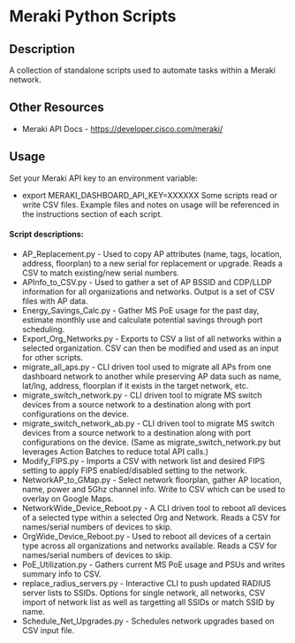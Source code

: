 # Meraki Python Scripts

## Description
A collection of standalone scripts used to automate tasks within a Meraki network.

## Other Resources
- Meraki API Docs - https://developer.cisco.com/meraki/

## Usage
Set your Meraki API key to an environment variable:
- export MERAKI_DASHBOARD_API_KEY=XXXXXX
Some scripts read or write CSV files. Example files and notes on usage will be referenced in the instructions section of each script.

#### Script descriptions:
- AP_Replacement.py - Used to copy AP attributes (name, tags, location, address, floorplan) to a new serial for replacement or upgrade. Reads a CSV to match existing/new serial numbers.
- APInfo_to_CSV.py - Used to gather a set of AP BSSID and CDP/LLDP information for all organizations and networks. Output is a set of CSV files with AP data.
- Energy_Savings_Calc.py - Gather MS PoE usage for the past day, estimate monthly use and calculate potential savings through port scheduling.
- Export_Org_Networks.py - Exports to CSV a list of all networks within a selected organization. CSV can then be modified and used as an input for other scripts.
- migrate_all_aps.py - CLI driven tool used to migrate all APs from one dashboard network to another while preserving AP data such as name, lat/lng, address, floorplan if it exists in the target network, etc.
- migrate_switch_network.py - CLI driven tool to migrate MS switch devices from a source network to a destination along with port configurations on the device.
- migrate_switch_network_ab.py - CLI driven tool to migrate MS switch devices from a source network to a destination along with port configurations on the device. (Same as migrate_switch_network.py but leverages Action Batches to reduce total API calls.)
- Modify_FIPS.py - Imports a CSV with network list and desired FIPS setting to apply FIPS enabled/disabled setting to the network.
- NetworkAP_to_GMap.py - Select network floorplan, gather AP location, name, power and 5Ghz channel info. Write to CSV which can be used to overlay on Google Maps.
- NetworkWide_Device_Reboot.py - A CLI driven tool to reboot all devices of a selected type within a selected Org and Network. Reads a CSV for names/serial numbers of devices to skip.
- OrgWide_Device_Reboot.py - Used to reboot all devices of a certain type across all organizations and networks available. Reads a CSV for names/serial numbers of devices to skip.
- PoE_Utilization.py - Gathers current MS PoE usage and PSUs and writes summary info to CSV.
- replace_radius_servers.py - Interactive CLI to push updated RADIUS server lists to SSIDs. Options for single network, all networks, CSV import of network list as well as targetting all SSIDs or match SSID by name.
- Schedule_Net_Upgrades.py - Schedules network upgrades based on CSV input file.